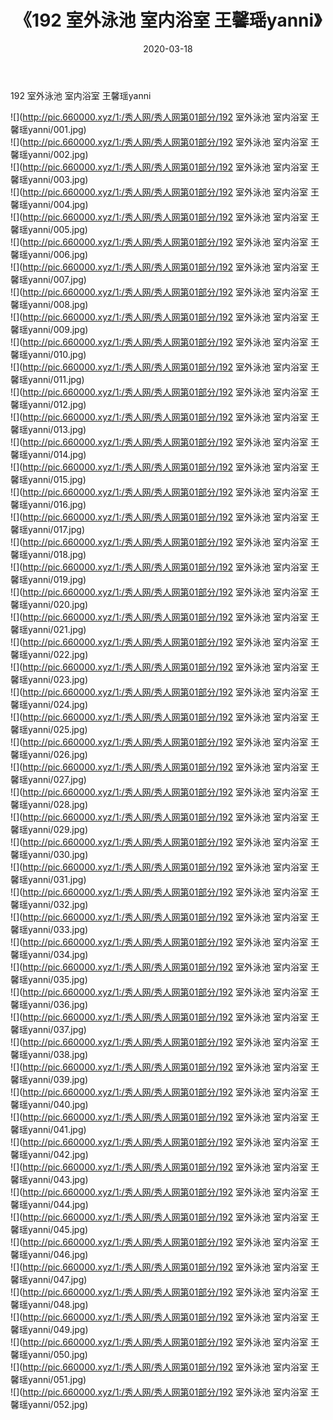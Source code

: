 ﻿---
layout: post
title:  《192 室外泳池 室内浴室 王馨瑶yanni》
date:   2020-03-18
img: http://pic.660000.xyz/1:/秀人网/秀人网第01部分/192 室外泳池 室内浴室 王馨瑶yanni/000.jpg
categories: [美女, 清纯, 唯美]
---

192 室外泳池 室内浴室 王馨瑶yanni

  ![](http://pic.660000.xyz/1:/秀人网/秀人网第01部分/192 室外泳池 室内浴室 王馨瑶yanni/001.jpg) <br> ![](http://pic.660000.xyz/1:/秀人网/秀人网第01部分/192 室外泳池 室内浴室 王馨瑶yanni/002.jpg) <br> ![](http://pic.660000.xyz/1:/秀人网/秀人网第01部分/192 室外泳池 室内浴室 王馨瑶yanni/003.jpg) <br> ![](http://pic.660000.xyz/1:/秀人网/秀人网第01部分/192 室外泳池 室内浴室 王馨瑶yanni/004.jpg) <br> ![](http://pic.660000.xyz/1:/秀人网/秀人网第01部分/192 室外泳池 室内浴室 王馨瑶yanni/005.jpg) <br> ![](http://pic.660000.xyz/1:/秀人网/秀人网第01部分/192 室外泳池 室内浴室 王馨瑶yanni/006.jpg) <br> ![](http://pic.660000.xyz/1:/秀人网/秀人网第01部分/192 室外泳池 室内浴室 王馨瑶yanni/007.jpg) <br> ![](http://pic.660000.xyz/1:/秀人网/秀人网第01部分/192 室外泳池 室内浴室 王馨瑶yanni/008.jpg) <br> ![](http://pic.660000.xyz/1:/秀人网/秀人网第01部分/192 室外泳池 室内浴室 王馨瑶yanni/009.jpg) <br> ![](http://pic.660000.xyz/1:/秀人网/秀人网第01部分/192 室外泳池 室内浴室 王馨瑶yanni/010.jpg) <br> ![](http://pic.660000.xyz/1:/秀人网/秀人网第01部分/192 室外泳池 室内浴室 王馨瑶yanni/011.jpg) <br> ![](http://pic.660000.xyz/1:/秀人网/秀人网第01部分/192 室外泳池 室内浴室 王馨瑶yanni/012.jpg) <br> ![](http://pic.660000.xyz/1:/秀人网/秀人网第01部分/192 室外泳池 室内浴室 王馨瑶yanni/013.jpg) <br> ![](http://pic.660000.xyz/1:/秀人网/秀人网第01部分/192 室外泳池 室内浴室 王馨瑶yanni/014.jpg) <br> ![](http://pic.660000.xyz/1:/秀人网/秀人网第01部分/192 室外泳池 室内浴室 王馨瑶yanni/015.jpg) <br> ![](http://pic.660000.xyz/1:/秀人网/秀人网第01部分/192 室外泳池 室内浴室 王馨瑶yanni/016.jpg) <br> ![](http://pic.660000.xyz/1:/秀人网/秀人网第01部分/192 室外泳池 室内浴室 王馨瑶yanni/017.jpg) <br> ![](http://pic.660000.xyz/1:/秀人网/秀人网第01部分/192 室外泳池 室内浴室 王馨瑶yanni/018.jpg) <br> ![](http://pic.660000.xyz/1:/秀人网/秀人网第01部分/192 室外泳池 室内浴室 王馨瑶yanni/019.jpg) <br> ![](http://pic.660000.xyz/1:/秀人网/秀人网第01部分/192 室外泳池 室内浴室 王馨瑶yanni/020.jpg) <br> ![](http://pic.660000.xyz/1:/秀人网/秀人网第01部分/192 室外泳池 室内浴室 王馨瑶yanni/021.jpg) <br> ![](http://pic.660000.xyz/1:/秀人网/秀人网第01部分/192 室外泳池 室内浴室 王馨瑶yanni/022.jpg) <br> ![](http://pic.660000.xyz/1:/秀人网/秀人网第01部分/192 室外泳池 室内浴室 王馨瑶yanni/023.jpg) <br> ![](http://pic.660000.xyz/1:/秀人网/秀人网第01部分/192 室外泳池 室内浴室 王馨瑶yanni/024.jpg) <br> ![](http://pic.660000.xyz/1:/秀人网/秀人网第01部分/192 室外泳池 室内浴室 王馨瑶yanni/025.jpg) <br> ![](http://pic.660000.xyz/1:/秀人网/秀人网第01部分/192 室外泳池 室内浴室 王馨瑶yanni/026.jpg) <br> ![](http://pic.660000.xyz/1:/秀人网/秀人网第01部分/192 室外泳池 室内浴室 王馨瑶yanni/027.jpg) <br> ![](http://pic.660000.xyz/1:/秀人网/秀人网第01部分/192 室外泳池 室内浴室 王馨瑶yanni/028.jpg) <br> ![](http://pic.660000.xyz/1:/秀人网/秀人网第01部分/192 室外泳池 室内浴室 王馨瑶yanni/029.jpg) <br> ![](http://pic.660000.xyz/1:/秀人网/秀人网第01部分/192 室外泳池 室内浴室 王馨瑶yanni/030.jpg) <br> ![](http://pic.660000.xyz/1:/秀人网/秀人网第01部分/192 室外泳池 室内浴室 王馨瑶yanni/031.jpg) <br> ![](http://pic.660000.xyz/1:/秀人网/秀人网第01部分/192 室外泳池 室内浴室 王馨瑶yanni/032.jpg) <br> ![](http://pic.660000.xyz/1:/秀人网/秀人网第01部分/192 室外泳池 室内浴室 王馨瑶yanni/033.jpg) <br> ![](http://pic.660000.xyz/1:/秀人网/秀人网第01部分/192 室外泳池 室内浴室 王馨瑶yanni/034.jpg) <br> ![](http://pic.660000.xyz/1:/秀人网/秀人网第01部分/192 室外泳池 室内浴室 王馨瑶yanni/035.jpg) <br> ![](http://pic.660000.xyz/1:/秀人网/秀人网第01部分/192 室外泳池 室内浴室 王馨瑶yanni/036.jpg) <br> ![](http://pic.660000.xyz/1:/秀人网/秀人网第01部分/192 室外泳池 室内浴室 王馨瑶yanni/037.jpg) <br> ![](http://pic.660000.xyz/1:/秀人网/秀人网第01部分/192 室外泳池 室内浴室 王馨瑶yanni/038.jpg) <br> ![](http://pic.660000.xyz/1:/秀人网/秀人网第01部分/192 室外泳池 室内浴室 王馨瑶yanni/039.jpg) <br> ![](http://pic.660000.xyz/1:/秀人网/秀人网第01部分/192 室外泳池 室内浴室 王馨瑶yanni/040.jpg) <br> ![](http://pic.660000.xyz/1:/秀人网/秀人网第01部分/192 室外泳池 室内浴室 王馨瑶yanni/041.jpg) <br> ![](http://pic.660000.xyz/1:/秀人网/秀人网第01部分/192 室外泳池 室内浴室 王馨瑶yanni/042.jpg) <br> ![](http://pic.660000.xyz/1:/秀人网/秀人网第01部分/192 室外泳池 室内浴室 王馨瑶yanni/043.jpg) <br> ![](http://pic.660000.xyz/1:/秀人网/秀人网第01部分/192 室外泳池 室内浴室 王馨瑶yanni/044.jpg) <br> ![](http://pic.660000.xyz/1:/秀人网/秀人网第01部分/192 室外泳池 室内浴室 王馨瑶yanni/045.jpg) <br> ![](http://pic.660000.xyz/1:/秀人网/秀人网第01部分/192 室外泳池 室内浴室 王馨瑶yanni/046.jpg) <br> ![](http://pic.660000.xyz/1:/秀人网/秀人网第01部分/192 室外泳池 室内浴室 王馨瑶yanni/047.jpg) <br> ![](http://pic.660000.xyz/1:/秀人网/秀人网第01部分/192 室外泳池 室内浴室 王馨瑶yanni/048.jpg) <br> ![](http://pic.660000.xyz/1:/秀人网/秀人网第01部分/192 室外泳池 室内浴室 王馨瑶yanni/049.jpg) <br> ![](http://pic.660000.xyz/1:/秀人网/秀人网第01部分/192 室外泳池 室内浴室 王馨瑶yanni/050.jpg) <br> ![](http://pic.660000.xyz/1:/秀人网/秀人网第01部分/192 室外泳池 室内浴室 王馨瑶yanni/051.jpg) <br> ![](http://pic.660000.xyz/1:/秀人网/秀人网第01部分/192 室外泳池 室内浴室 王馨瑶yanni/052.jpg) <br>